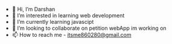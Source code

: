 - 👋 Hi, I’m Darshan
- 👀 I’m interested in learning web development
- 🌱 I’m currently learning javascipt
- 💞️ I’m looking to collaborate on petition webApp im working on 
- 📫 How to reach me - itsme860280@gmail.com

